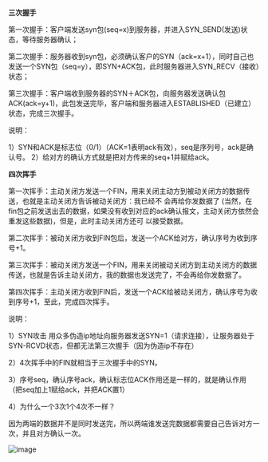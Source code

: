 **三次握手**

第一次握手：客户端发送syn包(seq=x)到服务器，并进入SYN_SEND(发送)状态，等待服务器确认；

第二次握手：服务器收到syn包，必须确认客户的SYN（ack=x+1），同时自己也发送一个SYN包（seq=y），即SYN+ACK包，此时服务器进入SYN_RECV（接收）状态；

第三次握手：客户端收到服务器的SYN＋ACK包，向服务器发送确认包ACK(ack=y+1)，此包发送完毕，客户端和服务器进入ESTABLISHED（已建立）状态，完成三次握手。

说明：

1）SYN和ACK是标志位（0/1）（ACK=1表明ack有效），seq是序列号，ack是确认号。
2）给对方的确认方式就是把对方传来的seq+1并赋给ack。


**四次挥手**

第一次挥手：主动关闭方发送一个FIN，用来关闭主动方到被动关闭方的数据传送，也就是主动关闭方告诉被动关闭方：我已经不 会再给你发数据了
(当然，在fin包之前发送出去的数据，如果没有收到对应的ack确认报文，主动关闭方依然会重发这些数据)，但是，此时主动关闭方还可 以接受数据。

第二次挥手：被动关闭方收到FIN包后，发送一个ACK给对方，确认序号为收到序号+1。

第三次挥手：被动关闭方发送一个FIN，用来关闭被动关闭方到主动关闭方的数据传送，也就是告诉主动关闭方，我的数据也发送完了，不会再给你发数据了。

第四次挥手：主动关闭方收到FIN后，发送一个ACK给被动关闭方，确认序号为收到序号+1，至此，完成四次挥手。

说明：

1）SYN攻击 用众多伪造ip地址向服务器发送SYN=1（请求连接），让服务器处于SYN-RCVD状态，但都无法第三次握手（因为伪造ip不存在）

2）4次挥手中的FIN就相当于三次握手中的SYN。

3）序号seq，确认序号ack，确认标志位ACK作用还是一样的，就是确认作用（把seq加上1赋给ack，并把ACK置1）

4）为什么一个3次1个4次不一样？

因为两端的数据并不是同时发送完，所以两端谁发送完数据都需要自己告诉对方一次，并且对方确认一次。

![image](https://user-images.githubusercontent.com/73980771/203983481-4ad43e3e-5d05-43c0-9a39-56962c1af677.png)

